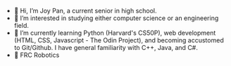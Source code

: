 - 👋 Hi, I’m Joy Pan, a current senior in high school.
- 👀 I’m interested in studying either computer science or an engineering field.
- 🌱 I’m currently learning Python (Harvard's CS50P), web development (HTML, CSS, Javascript - The Odin Project), and becoming accustomed to Git/Github. I have general familiarity with C++, Java, and C#.
- 🤖 FRC Robotics

<!---
joypan1/joypan1 is a ✨ special ✨ repository because its `README.md` (this file) appears on your GitHub profile.
You can click the Preview link to take a look at your changes.
--->

